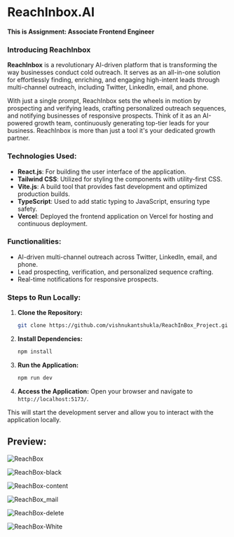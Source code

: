 # ReachInbox.AI

**This is Assignment: Associate Frontend Engineer** <br>

### Introducing ReachInbox

**ReachInbox** is a revolutionary AI-driven platform that is transforming the way businesses conduct cold outreach. It serves as an all-in-one solution for effortlessly finding, enriching, and engaging high-intent leads through multi-channel outreach, including Twitter, LinkedIn, email, and phone. <br>

With just a single prompt, ReachInbox sets the wheels in motion by prospecting and verifying leads, crafting personalized outreach sequences, and notifying businesses of responsive prospects. Think of it as an AI-powered growth team, continuously generating top-tier leads for your business. ReachInbox is more than just a tool it's your dedicated growth partner.

### **Technologies Used:**

- **React.js**: For building the user interface of the application.
- **Tailwind CSS**: Utilized for styling the components with utility-first CSS.
- **Vite.js**: A build tool that provides fast development and optimized production builds.
- **TypeScript**: Used to add static typing to JavaScript, ensuring type safety.
- **Vercel**: Deployed the frontend application on Vercel for hosting and continuous deployment.

### **Functionalities:**

- AI-driven multi-channel outreach across Twitter, LinkedIn, email, and phone.
- Lead prospecting, verification, and personalized sequence crafting.
- Real-time notifications for responsive prospects.

### **Steps to Run Locally:**

1. **Clone the Repository:**

   ```bash
   git clone https://github.com/vishnukantshukla/ReachInBox_Project.git
   ```

2. **Install Dependencies:**
   ```bash
   npm install
   ```
3. **Run the Application:**
   ```bash
   npm run dev
   ```
4. **Access the Application:**
   Open your browser and navigate to `http://localhost:5173/`.

This will start the development server and allow you to interact with the application locally.

## Preview:

![ReachBox](https://github.com/user-attachments/assets/c6274f40-6b38-4525-bf92-cb93da778b4a)

![ReachBox-black](https://github.com/user-attachments/assets/3f344bf7-c2d1-432f-b851-94825e5e5e45)

![ReachBox-content](https://github.com/user-attachments/assets/5ecd13ff-29c7-4d6c-b562-c778871e5c9b)

![ReachBox_mail](https://github.com/user-attachments/assets/18a376d5-9c97-40bb-85e9-a8d46ff2bd30)

![ReachBox-delete](https://github.com/user-attachments/assets/0587b84c-73ce-4beb-b896-8653b5a9f84d)

![ReachBox-White](https://github.com/user-attachments/assets/9e793754-eb09-47bb-8bb8-94dd645898c6)
